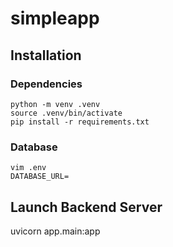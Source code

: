 # simpleapp

## Installation
### Dependencies
```
python -m venv .venv
source .venv/bin/activate
pip install -r requirements.txt
```

### Database
```
vim .env
DATABASE_URL=
```

## Launch Backend Server
uvicorn app.main:app  